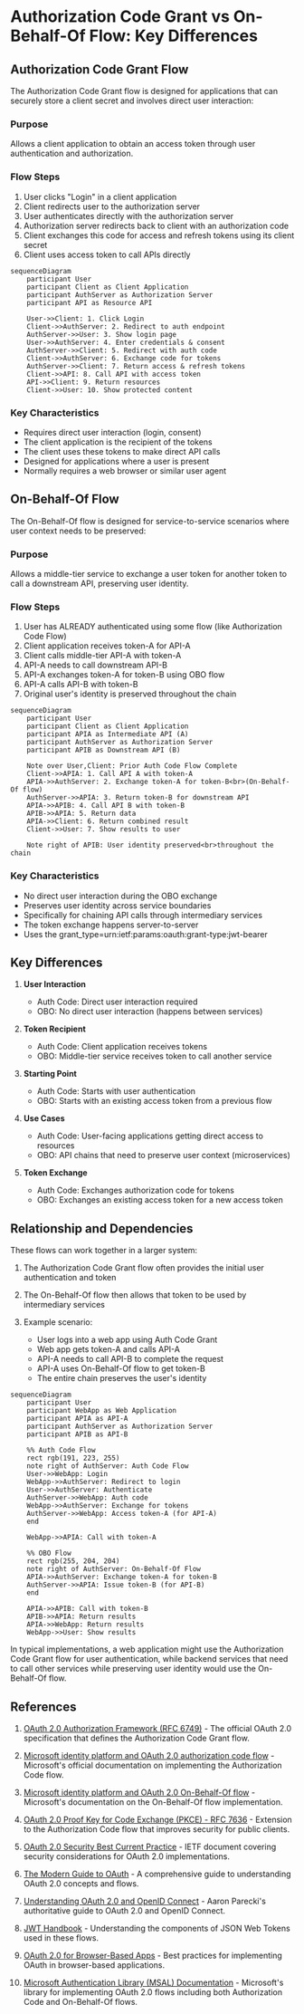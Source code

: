 # Authorization Code Grant vs On-Behalf-Of Flow: Key Differences

## Authorization Code Grant Flow

The Authorization Code Grant flow is designed for applications that can securely store a client secret and involves direct user interaction:

### Purpose
Allows a client application to obtain an access token through user authentication and authorization.

### Flow Steps
1. User clicks "Login" in a client application
2. Client redirects user to the authorization server
3. User authenticates directly with the authorization server
4. Authorization server redirects back to client with an authorization code
5. Client exchanges this code for access and refresh tokens using its client secret
6. Client uses access token to call APIs directly

```mermaid
sequenceDiagram
    participant User
    participant Client as Client Application
    participant AuthServer as Authorization Server
    participant API as Resource API
    
    User->>Client: 1. Click Login
    Client->>AuthServer: 2. Redirect to auth endpoint
    AuthServer->>User: 3. Show login page
    User->>AuthServer: 4. Enter credentials & consent
    AuthServer->>Client: 5. Redirect with auth code
    Client->>AuthServer: 6. Exchange code for tokens
    AuthServer->>Client: 7. Return access & refresh tokens
    Client->>API: 8. Call API with access token
    API->>Client: 9. Return resources
    Client->>User: 10. Show protected content
```

### Key Characteristics
- Requires direct user interaction (login, consent)
- The client application is the recipient of the tokens
- The client uses these tokens to make direct API calls
- Designed for applications where a user is present
- Normally requires a web browser or similar user agent

## On-Behalf-Of Flow

The On-Behalf-Of flow is designed for service-to-service scenarios where user context needs to be preserved:

### Purpose
Allows a middle-tier service to exchange a user token for another token to call a downstream API, preserving user identity.

### Flow Steps
1. User has ALREADY authenticated using some flow (like Authorization Code Flow)
2. Client application receives token-A for API-A
3. Client calls middle-tier API-A with token-A
4. API-A needs to call downstream API-B
5. API-A exchanges token-A for token-B using OBO flow
6. API-A calls API-B with token-B
7. Original user's identity is preserved throughout the chain

```mermaid
sequenceDiagram
    participant User
    participant Client as Client Application
    participant APIA as Intermediate API (A)
    participant AuthServer as Authorization Server
    participant APIB as Downstream API (B)
    
    Note over User,Client: Prior Auth Code Flow Complete
    Client->>APIA: 1. Call API A with token-A
    APIA->>AuthServer: 2. Exchange token-A for token-B<br>(On-Behalf-Of flow)
    AuthServer->>APIA: 3. Return token-B for downstream API
    APIA->>APIB: 4. Call API B with token-B
    APIB->>APIA: 5. Return data
    APIA->>Client: 6. Return combined result
    Client->>User: 7. Show results to user
    
    Note right of APIB: User identity preserved<br>throughout the chain
```

### Key Characteristics
- No direct user interaction during the OBO exchange
- Preserves user identity across service boundaries
- Specifically for chaining API calls through intermediary services
- The token exchange happens server-to-server
- Uses the grant_type=urn:ietf:params:oauth:grant-type:jwt-bearer

## Key Differences

1. **User Interaction**
   - Auth Code: Direct user interaction required
   - OBO: No direct user interaction (happens between services)

2. **Token Recipient**
   - Auth Code: Client application receives tokens
   - OBO: Middle-tier service receives token to call another service

3. **Starting Point**
   - Auth Code: Starts with user authentication
   - OBO: Starts with an existing access token from a previous flow

4. **Use Cases**
   - Auth Code: User-facing applications getting direct access to resources
   - OBO: API chains that need to preserve user context (microservices)

5. **Token Exchange**
   - Auth Code: Exchanges authorization code for tokens
   - OBO: Exchanges an existing access token for a new access token

## Relationship and Dependencies

These flows can work together in a larger system:

1. The Authorization Code Grant flow often provides the initial user authentication and token

2. The On-Behalf-Of flow then allows that token to be used by intermediary services

3. Example scenario:
   - User logs into a web app using Auth Code Grant
   - Web app gets token-A and calls API-A
   - API-A needs to call API-B to complete the request
   - API-A uses On-Behalf-Of flow to get token-B
   - The entire chain preserves the user's identity

```mermaid
sequenceDiagram
    participant User
    participant WebApp as Web Application
    participant APIA as API-A
    participant AuthServer as Authorization Server
    participant APIB as API-B
    
    %% Auth Code Flow
    rect rgb(191, 223, 255)
    note right of AuthServer: Auth Code Flow
    User->>WebApp: Login
    WebApp->>AuthServer: Redirect to login
    User->>AuthServer: Authenticate
    AuthServer->>WebApp: Auth code
    WebApp->>AuthServer: Exchange for tokens
    AuthServer->>WebApp: Access token-A (for API-A)
    end
    
    WebApp->>APIA: Call with token-A
    
    %% OBO Flow
    rect rgb(255, 204, 204)
    note right of AuthServer: On-Behalf-Of Flow
    APIA->>AuthServer: Exchange token-A for token-B
    AuthServer->>APIA: Issue token-B (for API-B)
    end
    
    APIA->>APIB: Call with token-B
    APIB->>APIA: Return results
    APIA->>WebApp: Return results
    WebApp->>User: Show results
```

In typical implementations, a web application might use the Authorization Code Grant flow for user authentication, while backend services that need to call other services while preserving user identity would use the On-Behalf-Of flow.

## References

1. [OAuth 2.0 Authorization Framework (RFC 6749)](https://tools.ietf.org/html/rfc6749) - The official OAuth 2.0 specification that defines the Authorization Code Grant flow.

2. [Microsoft identity platform and OAuth 2.0 authorization code flow](https://learn.microsoft.com/en-us/entra/identity-platform/v2-oauth2-auth-code-flow) - Microsoft's official documentation on implementing the Authorization Code flow.

3. [Microsoft identity platform and OAuth 2.0 On-Behalf-Of flow](https://learn.microsoft.com/en-us/entra/identity-platform/v2-oauth2-on-behalf-of-flow) - Microsoft's documentation on the On-Behalf-Of flow implementation.

4. [OAuth 2.0 Proof Key for Code Exchange (PKCE) - RFC 7636](https://tools.ietf.org/html/rfc7636) - Extension to the Authorization Code flow that improves security for public clients.

5. [OAuth 2.0 Security Best Current Practice](https://datatracker.ietf.org/doc/html/draft-ietf-oauth-security-topics) - IETF document covering security considerations for OAuth 2.0 implementations.

6. [The Modern Guide to OAuth](https://fusionauth.io/learn/expert-advice/oauth/modern-guide-to-oauth) - A comprehensive guide to understanding OAuth 2.0 concepts and flows.

7. [Understanding OAuth 2.0 and OpenID Connect](https://www.oauth.com/) - Aaron Parecki's authoritative guide to OAuth 2.0 and OpenID Connect.

8. [JWT Handbook](https://auth0.com/resources/ebooks/jwt-handbook) - Understanding the components of JSON Web Tokens used in these flows.

9. [OAuth 2.0 for Browser-Based Apps](https://datatracker.ietf.org/doc/html/draft-ietf-oauth-browser-based-apps) - Best practices for implementing OAuth in browser-based applications.

10. [Microsoft Authentication Library (MSAL) Documentation](https://learn.microsoft.com/en-us/azure/active-directory/develop/msal-overview) - Microsoft's library for implementing OAuth 2.0 flows including both Authorization Code and On-Behalf-Of flows.
